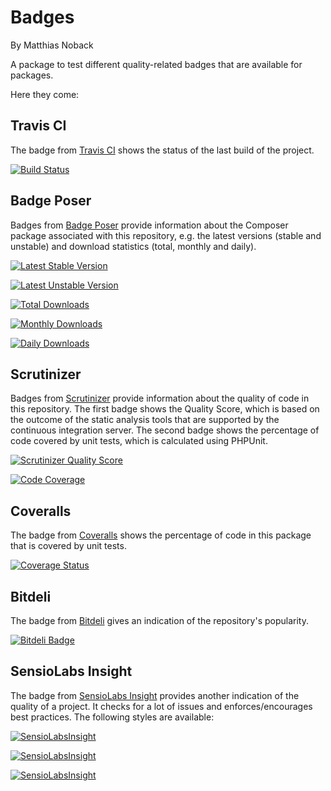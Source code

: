 # Badges

By Matthias Noback

A package to test different quality-related badges that are available for packages.

Here they come:

## Travis CI

The badge from [Travis CI](https://travis-ci.org/) shows the status of the last build of the project.

[![Build Status](https://travis-ci.org/matthiasnoback/badges.png?branch=master)](https://travis-ci.org/matthiasnoback/badges)

## Badge Poser

Badges from [Badge Poser](https://poser.pugx.org/) provide information about the Composer package associated with this
repository, e.g. the latest versions (stable and unstable) and download statistics (total, monthly and daily).

[![Latest Stable Version](https://poser.pugx.org/matthiasnoback/badges/v/stable.png)](https://packagist.org/packages/matthiasnoback/badges)

[![Latest Unstable Version](https://poser.pugx.org/matthiasnoback/badges/v/unstable.png)](https://packagist.org/packages/matthiasnoback/badges)

[![Total Downloads](https://poser.pugx.org/matthiasnoback/badges/downloads.png)](https://packagist.org/packages/matthiasnoback/badges)

[![Monthly Downloads](https://poser.pugx.org/matthiasnoback/badges/d/monthly.png)](https://packagist.org/packages/matthiasnoback/badges)

[![Daily Downloads](https://poser.pugx.org/matthiasnoback/badges/d/daily.png)](https://packagist.org/packages/matthiasnoback/badges)

## Scrutinizer

Badges from [Scrutinizer](https://scrutinizer-ci.com/) provide information about the quality of code in this repository.
The first badge shows the Quality Score, which is based on the outcome of the static analysis tools that are supported
by the continuous integration server. The second badge shows the percentage of code covered by unit tests, which is
calculated using PHPUnit.

[![Scrutinizer Quality Score](https://scrutinizer-ci.com/g/matthiasnoback/badges/badges/quality-score.png?s=4023c984fc1163a44f4220cd7d57406643ced9f2)](https://scrutinizer-ci.com/g/matthiasnoback/badges/)

[![Code Coverage](https://scrutinizer-ci.com/g/matthiasnoback/badges/badges/coverage.png?s=531ebd5f55891dfc816ace082531adfb24d194e9)](https://scrutinizer-ci.com/g/matthiasnoback/badges/)

## Coveralls

The badge from [Coveralls](https://coveralls.io/) shows the percentage of code in this package that is covered by unit
tests.

[![Coverage Status](https://coveralls.io/repos/matthiasnoback/badges/badge.png?branch=master)](https://coveralls.io/r/matthiasnoback/badges?branch=master)

## Bitdeli

The badge from [Bitdeli](https://bitdeli.com/) gives an indication of the repository's popularity.

[![Bitdeli Badge](https://d2weczhvl823v0.cloudfront.net/matthiasnoback/badges/trend.png)](https://bitdeli.com/free "Bitdeli Badge")

## SensioLabs Insight

The badge from [SensioLabs Insight](https://insight.sensiolabs.com/) provides another indication of the quality of a
project. It checks for a lot of issues and enforces/encourages best practices. The following styles are available:

[![SensioLabsInsight](https://insight.sensiolabs.com/projects/f7688b3a-7fb7-4618-9384-6e2d348a76ba/big.png)](https://insight.sensiolabs.com/projects/f7688b3a-7fb7-4618-9384-6e2d348a76ba)

[![SensioLabsInsight](https://insight.sensiolabs.com/projects/f7688b3a-7fb7-4618-9384-6e2d348a76ba/small.png)](https://insight.sensiolabs.com/projects/f7688b3a-7fb7-4618-9384-6e2d348a76ba)

[![SensioLabsInsight](https://insight.sensiolabs.com/projects/f7688b3a-7fb7-4618-9384-6e2d348a76ba/mini.png)](https://insight.sensiolabs.com/projects/f7688b3a-7fb7-4618-9384-6e2d348a76ba)